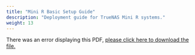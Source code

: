 ```yaml
---
title: "Mini R Basic Setup Guide"
description: "Deployment guide for TrueNAS Mini R systems."
weight: 13
---
```


<object data="https://truenas.com/docs/files/MiniRBSG1.0.pdf" type="application/pdf" width="95%" height="1000">
There was an error displaying this PDF, <a href="https://truenas.com/docs/files/MiniRBSG1.0.pdf">please click here to download the file.</a>
</object>
